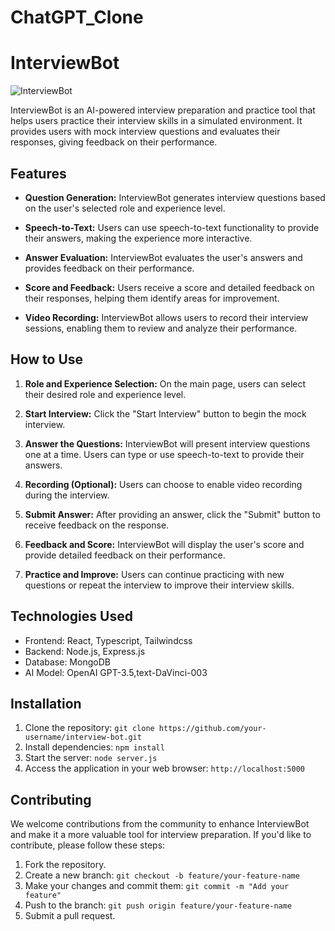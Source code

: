 # ChatGPT_Clone 
# InterviewBot

![InterviewBot](interviewbot.jpg)

InterviewBot is an AI-powered interview preparation and practice tool that helps users practice their interview skills in a simulated environment. It provides users with mock interview questions and evaluates their responses, giving feedback on their performance.

## Features

- **Question Generation:** InterviewBot generates interview questions based on the user's selected role and experience level.

- **Speech-to-Text:** Users can use speech-to-text functionality to provide their answers, making the experience more interactive.

- **Answer Evaluation:** InterviewBot evaluates the user's answers and provides feedback on their performance.

- **Score and Feedback:** Users receive a score and detailed feedback on their responses, helping them identify areas for improvement.

- **Video Recording:** InterviewBot allows users to record their interview sessions, enabling them to review and analyze their performance.

## How to Use

1. **Role and Experience Selection:** On the main page, users can select their desired role and experience level.

2. **Start Interview:** Click the "Start Interview" button to begin the mock interview.

3. **Answer the Questions:** InterviewBot will present interview questions one at a time. Users can type or use speech-to-text to provide their answers.

4. **Recording (Optional):** Users can choose to enable video recording during the interview.

5. **Submit Answer:** After providing an answer, click the "Submit" button to receive feedback on the response.

6. **Feedback and Score:** InterviewBot will display the user's score and provide detailed feedback on their performance.

7. **Practice and Improve:** Users can continue practicing with new questions or repeat the interview to improve their interview skills.

## Technologies Used

- Frontend: React, Typescript, Tailwindcss
- Backend: Node.js, Express.js
- Database: MongoDB
- AI Model: OpenAI GPT-3.5,text-DaVinci-003

## Installation

1. Clone the repository: `git clone https://github.com/your-username/interview-bot.git`
2. Install dependencies: `npm install`
3. Start the server: `node server.js`
4. Access the application in your web browser: `http://localhost:5000`

## Contributing

We welcome contributions from the community to enhance InterviewBot and make it a more valuable tool for interview preparation. If you'd like to contribute, please follow these steps:

1. Fork the repository.
2. Create a new branch: `git checkout -b feature/your-feature-name`
3. Make your changes and commit them: `git commit -m "Add your feature"`
4. Push to the branch: `git push origin feature/your-feature-name`
5. Submit a pull request.


